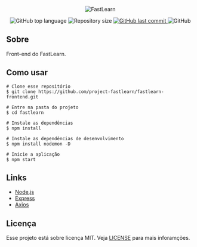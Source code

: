 <p align="center">
  <img alt="FastLearn" src="https://user-images.githubusercontent.com/79005271/133346361-e987647a-bd61-4722-9718-4413259ff6c7.gif" />
</p>

<p align="center">
  <img alt="GitHub top language" src="https://img.shields.io/github/languages/top/project-fastlearn/fastlearn-frontend.svg">

  <img alt="Repository size" src="https://img.shields.io/github/repo-size/project-fastlearn/fastlearn-frontend.svg">
  <a href="https://github.com/project-fastlearn/fastlearn-frontend/commits/master">
    <img alt="GitHub last commit" src="https://img.shields.io/github/last-commit/project-fastlearn/fastlearn-frontend.svg">
  </a>
  <img alt="GitHub" src="https://img.shields.io/github/license/project-fastlearn/fastlearn-frontend.svg">
</p>

## Sobre
Front-end do FastLearn.

## Como usar
```
# Clone esse repositório
$ git clone https://github.com/project-fastlearn/fastlearn-frontend.git

# Entre na pasta do projeto
$ cd fastlearn

# Instale as dependências
$ npm install

# Instale as dependências de desenvolvimento
$ npm install nodemon -D

# Inicie a aplicação
$ npm start
```

## Links
- [Node.js](https://nodejs.org/)
- [Express](https://expressjs.com/)
- [Axios](https://www.npmjs.com/package/axios)

## Licença
Esse projeto está sobre licença MIT. Veja [LICENSE](https://github.com/project-fastlearn/fastlearn-frontend/blob/main/LICENSE) para mais inforamções.


